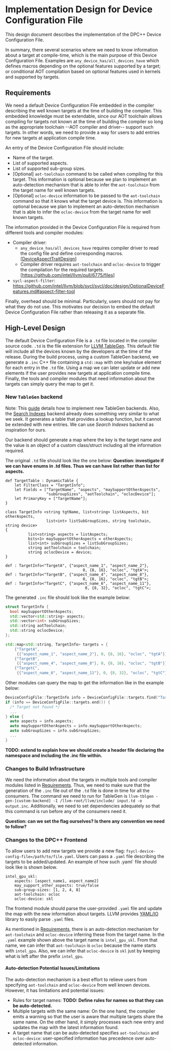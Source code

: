 # Implementation Design for Device Configuration File
This design document describes the implementation of the DPC++ Device
Configuration File.

In summary, there several scenarios where we need to know information about a
target at compile-time, which is the main purpose of this Device Configuration
File. Examples are `any_device_has/all_devices_have` which defines macros
depending on the optional features supported by a target; or conditional AOT
compilation based on optional features used in kernels and supported by targets.

## Requirements
We need a default Device Configuration File embedded in the compiler describing
the well known targets at the time of building the compiler.  This embedded
knowledge must be extendable, since our AOT toolchain allows compiling for
targets not known at the time of building the compiler so long as the
appropriate toolchain --AOT compiler and driver-- support such targets. In
other words, we need to provide a way for users to add entries for new targets
at application compile time.

An entry of the Device Configuration File should include:
- Name of the target.
- List of supported aspects.
- List of supported sub-group sizes.
- [Optional] `aot-toolchain` command to be called when compiling for this
target. This information is optional because we plan to implement an
auto-detection mechanism that is able to infer the `aot-toolchain` from the
target name for well known targets.
- [Optional] `ocloc-device` information to be passed to the `aot-toolchain`
command so that it knows what the target device is. This information is optional
because we plan to implement an auto-detection mechanism that is able to infer
the `ocloc-device` from the target name for well known targets.

The information provided in the Device Configuration File is required from
different tools and compiler modules:
- Compiler driver:
    - `any_device_has/all_devices_have` requires compiler driver to read the
    config file and define corresponding macros.
    [[DeviceAspectTraitDesign](https://github.com/intel/llvm/blob/sycl/sycl/doc/design/DeviceAspectTraitDesign.md)]
    - Compiler driver requires `aot-toolchain` and `ocloc-device` to trigger the
    compilation for the required targets.
    [https://github.com/intel/llvm/pull/6775/files]
- `sycl-aspect-filter`:
https://github.com/intel/llvm/blob/sycl/sycl/doc/design/OptionalDeviceFeatures.md#aspect-filter-tool

Finally, overhead should be minimal. Particularly, users should not pay for what
they do not use. This motivates our decision to embed the default Device
Configuration File rather than releasing it as a separate file. 

## High-Level Design
The default Device Configuration File is a `.td` file located in the compiler
source code. `.td` is the file extension for [LLVM
TableGen](https://llvm.org/docs/TableGen/). This default file will include all
the devices known by the developers at the time of the release. During the
build process, using a custom TableGen backend, we generate a `.inc` C++ file
containing a `std::map` with one key/value element for each entry in the `.td`
file. Using a map we can later update or add new elements if the user provides
new targets at application compile time. Finally, the tools and compiler
modules that need information about the targets can simply query the map to get
it.

### New `TableGen` backend
Note: This [guide](https://llvm.org/docs/TableGen/BackGuide.html) details how
to implement new TableGen backends. Also, the [Search
Indexes](https://llvm.org/docs/TableGen/BackEnds.html#search-indexes) backend
already does something very similar to what we seek. It generates a table that
provides a lookup function, but it cannot be extended with new entries. We can
use _Search Indexes_ backend as inspiration for ours. 

Our backend should generate a map where the key is the target name and the value
is an object of a custom class/struct including all the information required. 

The original `.td` file should look like the one below: **Question: investigate
if we can have enums in .td files. Thus we can have list<int> rather than
list<string> for aspects.** 
``` 
def TargetTable : DynamicTable { 
    let FilterClass = "TargetInfo";
    let Fields = ["TargetName", "aspects", "maySupportOtherAspects",
                  "subGroupSizes", "aotToolchain", "oclocDevice"];
    let PrimaryKey = ["TargetName"];
}

class TargetInfo <string tgtName, list<string> listAspects, bit otherAspects,
                  list<int> listSubGroupSizes, string toolchain, string device>
{
          list<string> aspects = listAspects;
          bits<1> maySupportOtherAspects = otherAspects;
          list<int> subGroupSizes = listSubGroupSizes;
          string aotToolchain = toolchain;
          string oclocDevice = device;
}

def : TargetInfo<"TargetA", {"aspect_name_1", "aspect_name_2"}, 
                                  0, {8, 16}, "ocloc", "tgtA">; 
def : TargetInfo<"TargetB", {"aspect_name_4", "aspect_name_8"},
                                  0, {8, 16}, "ocloc", "tgtB">;
def : TargetInfo<"TargetC", {"aspect_name_6", "aspect_name_11"},
                                   0, {8, 32}, "ocloc", "tgtC">;
```

The generated `.inc` file should look like the example below: 
```c++
struct TargetInfo {
  bool maySupportOtherAspects;
  std::vector<std::string> aspects;
  std::vector<int> subGroupSizes;
  std::string aotToolchain;
  std::string oclocDevice;
};

std::map<std::string, TargetInfo> targets = {
    {"TargetA",
     {{"aspect_name_1", "aspect_name_2"}, 0, {8, 16}, "ocloc", "tgtA"}},
    {"TargetB",
     {{"aspect_name_4", "aspect_name_8"}, 0, {8, 16}, "ocloc", "tgtB"}},
    {"TargetC",
     {{"aspect_name_6", "aspect_name_11"}, 0, {8, 32}, "ocloc", "tgtC"}}};
```

Other modules can query the map to get the information like in the example
below:
```c++ 
DeviceConfigFile::TargetInfo info = DeviceConfigFile::targets.find("TargetA");
if (info == DeviceConfigFile::targets.end()) {
  /* Target not found */
  ...
} else {
  auto aspects = info.aspects;
  auto maySupportOtherAspects = info.maySupportOtherAspects;
  auto subGroupSizes = info.subGroupSizes;
  ...
}
```

**TODO: extend to explain how we should create a header file declaring the
namespace and including the .inc file within.**

### Changes to Build Infrastructure
We need the information about the targets in multiple tools and compiler
modules listed in [Requirements](#Requirements).  Thus, we need to make sure
that the generation of the `.inc` file out of the `.td` file is done in time
for all the consumers. The command we need to run for TableGen is `llvm-tblgen
-gen-[custom-backend] -I /llvm-root/llvm/include/ input.td -o output.inc`.
Additionally, we need to set dependencies adequately so that this command is
run before any of the consumers need it.

**Question: can we set the flag ourselves? Is there any convention we need to
follow?**

### Changes to the DPC++ Frontend
To allow users to add new targets we provide a new flag:
`fsycl-device-config-file=/path/to/file.yaml`. Users can pass a `.yaml` file
describing the targets to be added/updated. An example of how such .yaml` file
should look like is shown below.
```
intel_gpu_skl:
    aspects: [aspect_name1, aspect_name2]
    may_support_other_aspects: true/false
    sub-group-sizes: [1, 2, 4, 8]
    aot-toolchain: ocloc
    ocloc-device: skl
```
The frontend module should parse the user-provided `.yaml` file and update the
map with the new information about targets. LLVM provides
[YAML/IO](https://llvm.org/docs/YamlIO.html) library to easily parse `.yaml`
files.

As mentioned in [Requirements](#Requirements), there is an auto-detection
mechanism for `aot-toolchain` and `ocloc-device` inferring these from the target
name. In the `.yaml` example shown above the target name is `intel_gpu_skl`.
From that name, we can infer that `aot-toolchain` is `ocloc` because the name
starts with `intel_gpu`. Also, we can infer that `ocloc-device` is `skl` just by
keeping what is left after the prefix `intel_gpu`.

#### Auto-detection Potential Issues/Limitations
The auto-detection mechanism is a best effort to relieve users from specifying
`aot-toolchain` and `ocloc-device` from well known devices. However, it has
limitations and potential issues:
- Rules for target names: **TODO: Define rules for names so that they can be
auto-detected.**
- Multiple targets with the same name: On the one hand, the compiler emits a
warning so that the user is aware that multiple targets share the same name. On
the other hand, it simply processes each new entry and updates the map with the
latest information found.
- A target name that can be auto-detected specifies `aot-toolchain` and
`ocloc-device`: user-specified information has precedence over auto-detected
information.

